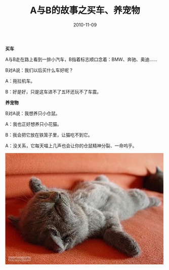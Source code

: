 ﻿---
title: "A与B的故事之买车、养宠物"
date: 2010-11-09
categories: 
  - "essay"
tags: 
  - "小仓鼠"
  - "车震"
---

**买车**

A与B走在路上看到一排小汽车，B指着标志顺口念着：BMW、奔驰、奥迪……

B对A说：我们以后买什么车好呢？

A：拖拉机车。

B：好是好，只是这车进不了五环还玩不了车震。

**养宠物**

B对A说：我想养只小仓鼠。

A：我也正好想养只小花猫。

B：我会把它放在铁笼子里，让猫吃不到它。

A：没关系，它每天喵上几声也会让你的仓鼠精神分裂、一命呜乎。

![猫猫](/images/5652907151_2e85c69af6_z.jpg)
